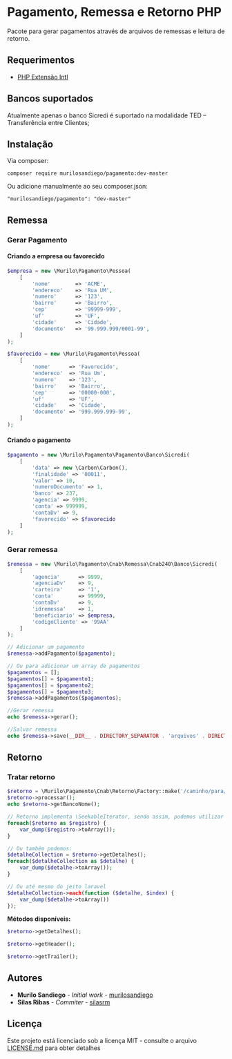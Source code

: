 # Pagamento, Remessa e Retorno PHP
Pacote para gerar pagamentos através de arquivos de remessas e leitura de 
retorno.

## Requerimentos
- [PHP Extensão Intl](http://php.net/manual/pt_BR/book.intl.php)


## Bancos suportados
Atualmente apenas o banco Sicredi é suportado na modalidade TED – Transferência entre Clientes;

## Instalação
Via composer:

```
composer require murilosandiego/pagamento:dev-master
```

Ou adicione manualmente ao seu composer.json:

```
"murilosandiego/pagamento": "dev-master"
```

## Remessa

### Gerar Pagamento


#### Criando a empresa ou favorecido

```php
$empresa = new \Murilo\Pagamento\Pessoa(
    [
        'nome'        => 'ACME',
        'endereco'    => 'Rua UM',
        'numero'      => '123',
        'bairro'      => 'Bairro',
        'cep'         => '99999-999',
        'uf'          => 'UF',
        'cidade'      => 'Cidade',
        'documento'   => '99.999.999/0001-99',
    ]
);

$favorecido = new \Murilo\Pagamento\Pessoa(
    [
        'nome'      => 'Favorecido',
        'endereco'  => 'Rua Um',
        'numero'    => '123',
        'bairro'    => 'Bairro',
        'cep'       => '00000-000',
        'uf'        => 'UF',
        'cidade'    => 'Cidade',
        'documento' => '999.999.999-99',
    ]
);
```

#### Criando o pagamento

```php
$pagamento = new \Murilo\Pagamento\Pagamento\Banco\Sicredi(
    [
        'data' => new \Carbon\Carbon(),
        'finalidade' => '00011',
        'valor' => 10,
        'numeroDocumento' => 1,
        'banco' => 237,
        'agencia' => 9999,
        'conta' => 999999,
        'contaDv' => 9,
        'favorecido' => $favorecido
    ]
);
```


### Gerar remessa

```php
$remessa = new \Murilo\Pagamento\Cnab\Remessa\Cnab240\Banco\Sicredi(
    [
        'agencia'      => 9999,
        'agenciaDv'    => 9,
        'carteira'     => '1',
        'conta'        => 99999,
        'contaDv'      => 9,
        'idremessa'    => 1,
        'beneficiario' => $empresa,
        'codigoCliente' => '99AA'
    ]
);

// Adicionar um pagamento
$remessa->addPagamento($pagamento);

// Ou para adicionar um array de pagamentos
$pagamentos = [];
$pagamentos[] = $pagamento1;
$pagamentos[] = $pagamento2;
$pagamentos[] = $pagamento3;
$remessa->addPagamentos($pagamentos);

//Gerar remessa
echo $remessa->gerar();

//Salvar remessa
echo $remessa->save(__DIR__ . DIRECTORY_SEPARATOR . 'arquivos' . DIRECTORY_SEPARATOR . 'sicredi_pagamento.txt');
```

## Retorno

### Tratar retorno

```php
$retorno = \Murilo\Pagamento\Cnab\Retorno\Factory::make('/caminho/para/arquivo.RET');
$retorno->processar();
echo $retorno->getBancoNome();

// Retorno implementa \SeekableIterator, sendo assim, podemos utilizar o foreach da seguinte forma:
foreach($retorno as $registro) {
	var_dump($registro->toArray());
}

// Ou também podemos:
$detalheCollection = $retorno->getDetalhes();
foreach($detalheCollection as $detalhe) {
	var_dump($detalhe->toArray());
}

// Ou até mesmo do jeito laravel
$detalheCollection->each(function ($detalhe, $index) {
    var_dump($detalhe->toArray())
});
```

**Métodos disponíveis:**

```php
$retorno->getDetalhes();

$retorno->getHeader();

$retorno->getTrailer();
```


## Autores

* **Murilo Sandiego** - *Initial work* - [murilosandiego](https://github.com/murilosandiego)
* **Silas Ribas** - *Commiter* - [silasrm](https://github.com/silasrm)


## Licença

Este projeto está licenciado sob a licença MIT - consulte o arquivo [LICENSE.md](LICENSE.md) para obter detalhes
